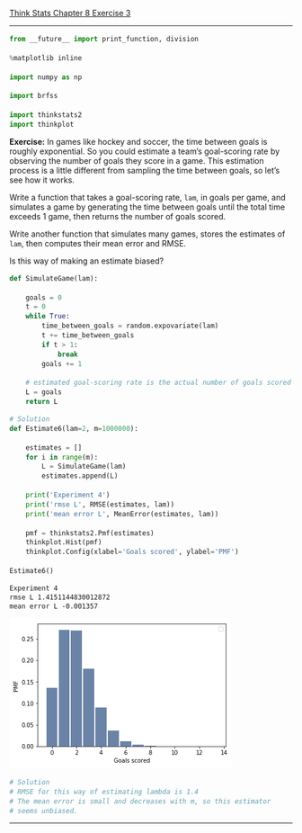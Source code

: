 [Think Stats Chapter 8 Exercise 3](http://greenteapress.com/thinkstats2/html/thinkstats2009.html#toc77)

---

>> 
```python
from __future__ import print_function, division

%matplotlib inline

import numpy as np

import brfss

import thinkstats2
import thinkplot
```


**Exercise:** In games like hockey and soccer, the time between goals is roughly exponential. So you could estimate a team’s goal-scoring rate by observing the number of goals they score in a game. This estimation process is a little different from sampling the time between goals, so let’s see how it works.

Write a function that takes a goal-scoring rate, `lam`, in goals per game, and simulates a game by generating the time between goals until the total time exceeds 1 game, then returns the number of goals scored.

Write another function that simulates many games, stores the estimates of `lam`, then computes their mean error and RMSE.

Is this way of making an estimate biased?


```python
def SimulateGame(lam):

    goals = 0
    t = 0
    while True:
        time_between_goals = random.expovariate(lam)
        t += time_between_goals
        if t > 1:
            break
        goals += 1

    # estimated goal-scoring rate is the actual number of goals scored
    L = goals
    return L
```


```python
# Solution 
def Estimate6(lam=2, m=1000000):

    estimates = []
    for i in range(m):
        L = SimulateGame(lam)
        estimates.append(L)

    print('Experiment 4')
    print('rmse L', RMSE(estimates, lam))
    print('mean error L', MeanError(estimates, lam))
    
    pmf = thinkstats2.Pmf(estimates)
    thinkplot.Hist(pmf)
    thinkplot.Config(xlabel='Goals scored', ylabel='PMF')
    
Estimate6()
```

    Experiment 4
    rmse L 1.4151144830012872
    mean error L -0.001357




![alt text](https://github.com/marineveits/dsp/blob/master/img/output_38_2.png)



```python
# Solution 
# RMSE for this way of estimating lambda is 1.4
# The mean error is small and decreases with m, so this estimator
# seems unbiased.

```
---

